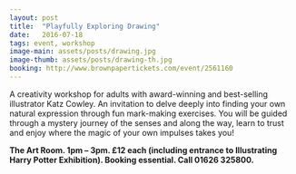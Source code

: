 ```yaml
---
layout: post
title:  "Playfully Exploring Drawing"
date:   2016-07-18
tags: event, workshop
image-main: assets/posts/drawing.jpg
image-thumb: assets/posts/drawing-th.jpg
booking: http://www.brownpapertickets.com/event/2561160
---
```


A creativity workshop for adults with award-winning and best-selling illustrator Katz Cowley. An invitation to delve deeply into finding your own natural expression through fun mark-making exercises. You will be guided through a mystery journey of the senses and along the way, learn to trust and enjoy where the magic of your own impulses takes you!

**The Art Room. 1pm – 3pm. £12 each (including entrance to Illustrating Harry Potter Exhibition). Booking essential. Call 01626 325800.**
